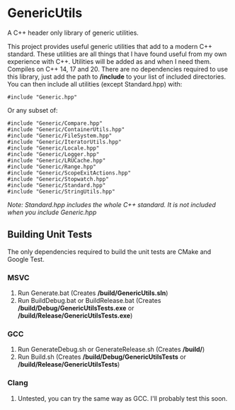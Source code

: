 # GenericUtils
A C++ header only library of generic utilities.

This project provides useful generic utilities that add to a modern C++ standard. These utilities are all things that I have found useful from my own experience with C++. Utilities will be added as and when I need them. Compiles on C++ 14, 17 and 20. There are no dependencies required to use this library, just add the path to **/include** to your list of included directories. You can then include all utilities (except Standard.hpp) with:
```
#include "Generic.hpp"
```

Or any subset of:
```
#include "Generic/Compare.hpp"
#include "Generic/ContainerUtils.hpp"
#include "Generic/FileSystem.hpp"
#include "Generic/IteratorUtils.hpp"
#include "Generic/Locale.hpp"
#include "Generic/Logger.hpp"
#include "Generic/LRUCache.hpp"
#include "Generic/Range.hpp"
#include "Generic/ScopeExitActions.hpp"
#include "Generic/Stopwatch.hpp"
#include "Generic/Standard.hpp"
#include "Generic/StringUtils.hpp"
```

*Note: Standard.hpp includes the whole C++ standard. It is not included when you include Generic.hpp*

## Building Unit Tests
The only dependencies required to build the unit tests are CMake and Google Test.

### MSVC
1. Run Generate.bat (Creates **/build/GenericUtils.sln**)
2. Run BuildDebug.bat or BuildRelease.bat (Creates **/build/Debug/GenericUtilsTests.exe** or **/build/Release/GenericUtilsTests.exe**)

### GCC
1. Run GenerateDebug.sh or GenerateRelease.sh (Creates **/build/**)
2. Run Build.sh (Creates **/build/Debug/GenericUtilsTests** or **/build/Release/GenericUtilsTests**)

### Clang
1. Untested, you can try the same way as GCC. I'll probably test this soon.

